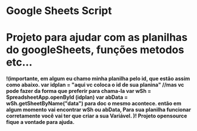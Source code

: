 # Google Sheets Script

# Projeto para ajudar com as planilhas do googleSheets, funções metodos etc...

<strong>!(importante,
em algum eu chamo minha planilha pelo id, que estão assim como abaixo.
var idplan = "aqui vc coloca o id de sua planina" //mas vc pode fazer da forma que preferir para chama-la
var wSh = SpreadsheetApp.openById (idplan)
var abData = wSh.getSheetByName("data")
para doc o mesmo acontece.
então em algum momento vai encontrar wSh ou abData, Para sua planilha funcionar corretamente você vai ter
que criar a sua Variável.
)!<strong>
Projeto opensource fique a vontade para ajuda.

